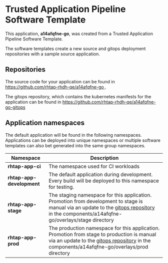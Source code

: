 # Trusted Application Pipeline Software Template

This application, **a14afqfne-go**, was created from a Trusted Application Pipeline Software Template.

The software templates create a new source and gitops deployment repositories with a sample source application. 

## Repositories

The source code for your application can be found in [https://github.com/rhtap-rhdh-qe/a14afqfne-go ](https://github.com/rhtap-rhdh-qe/a14afqfne-go ).
 
The gitops repository, which contains the kubernetes manifests for the application can be found in 
[https://github.com/rhtap-rhdh-qe/a14afqfne-go-gitops ](https://github.com/rhtap-rhdh-qe/a14afqfne-go-gitops ) 

## Application namespaces 

The default application will be found in the following namespaces. Applications can be deployed into unique namespaces or multiple software templates can also bet generated into the same group namespaces.  

|  Namespace   |  Description   |  
| -------- | -------- |
| **rhtap-app-ci** | The namespace used for CI workloads |
| **rhtap-app-development** | The default application during development. Every build will be deployed to this namespace for testing. |
| **rhtap-app-stage** | The staging namespace for this application. Promotion from development to stage is manual via an update to the [gitops repository](https://github.com/rhtap-rhdh-qe/a14afqfne-go-gitops ) in the components/a14afqfne-go/overlays/stage directory |
| **rhtap-app-prod** | The production namespace for this application. Promotion from stage to production is manual via an update to the [gitops repository](https://github.com/rhtap-rhdh-qe/a14afqfne-go-gitops ) in the components/a14afqfne-go/overlays/prod directory |